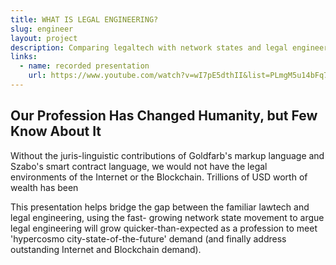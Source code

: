 ```yaml
---
title: WHAT IS LEGAL ENGINEERING?
slug: engineer
layout: project
description: Comparing legaltech with network states and legal engineering industries.
links:
  - name: recorded presentation
    url: https://www.youtube.com/watch?v=wI7pE5dthII&list=PLmgM5u14bFq71Tpwg5DLje2JQiAfKX3sX&index=6
---
```


## Our Profession Has Changed Humanity, but Few Know About It

Without the juris-linguistic contributions of Goldfarb's markup language and Szabo's smart contract language, we would not have the legal environments of the Internet or the Blockchain. Trillions of USD worth of wealth has been 

This presentation helps bridge the gap between the familiar lawtech and legal engineering, using the fast- growing network state movement to argue legal engineering will grow quicker-than-expected as a profession to meet 'hypercosmo city-state-of-the-future' demand (and finally address outstanding Internet and Blockchain demand).
